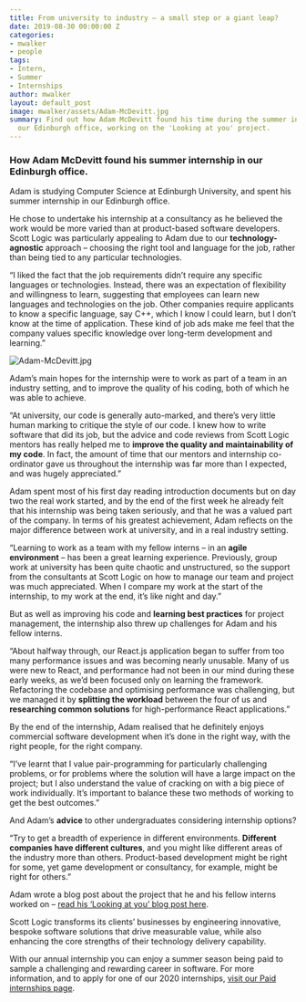 ```yaml
---
title: From university to industry – a small step or a giant leap?
date: 2019-08-30 00:00:00 Z
categories:
- mwalker
- people
tags:
- Intern,
- Summer
- Internships
author: mwalker
layout: default_post
image: mwalker/assets/Adam-McDevitt.jpg
summary: Find out how Adam McDevitt found his time during the summer internship in
  our Edinburgh office, working on the 'Looking at you' project.
---
```


### How Adam McDevitt found his summer internship in our Edinburgh office.

Adam is studying Computer Science at Edinburgh University, and spent his summer internship in our Edinburgh office.

He chose to undertake his internship at a consultancy as he believed the work would be more varied than at product-based software developers. Scott Logic was particularly appealing to Adam due to our **technology-agnostic** approach – choosing the right tool and language for the job, rather than being tied to any particular technologies.

“I liked the fact that the job requirements didn’t require any specific languages or technologies. Instead, there was an expectation of flexibility and willingness to learn, suggesting that employees can learn new languages and technologies on the job. Other companies require applicants to know a specific language, say C++, which I know I could learn, but I don’t know at the time of application. These kind of job ads make me feel that the company values specific knowledge over long-term development and learning.”

![Adam-McDevitt.jpg]({{site.baseurl}}/mwalker/assets/Adam-McDevitt.jpg)

Adam’s main hopes for the internship were to work as part of a team in an industry setting, and to improve the quality of his coding, both of which he was able to achieve.

“At university, our code is generally auto-marked, and there’s very little human marking to critique the style of our code. I knew how to write software that did its job, but the advice and code reviews from Scott Logic mentors has really helped me to **improve the quality and maintainability of my code**. In fact, the amount of time that our mentors and internship co-ordinator gave us throughout the internship was far more than I expected, and was hugely appreciated.”

Adam spent most of his first day reading introduction documents but on day two the real work started, and by the end of the first week he already felt that his internship was being taken seriously, and that he was a valued part of the company. In terms of his greatest achievement, Adam reflects on the major difference between work at university, and in a real industry setting. 

“Learning to work as a team with my fellow interns – in an **agile environment** – has been a great learning experience. Previously, group work at university has been quite chaotic and unstructured, so the support from the consultants at Scott Logic on how to manage our team and project was much appreciated. When I compare my work at the start of the internship, to my work at the end, it’s like night and day.”

But as well as improving his code and **learning best practices** for project management, the internship also threw up challenges for Adam and his fellow interns.

“About halfway through, our React.js application began to suffer from too many performance issues and was becoming nearly unusable. Many of us were new to React, and performance had not been in our mind during these early weeks, as we’d been focused only on learning the framework. Refactoring the codebase and optimising performance was challenging, but we managed it by **splitting the workload** between the four of us and **researching common solutions** for high-performance React applications.”

By the end of the internship, Adam realised that he definitely enjoys commercial software development when it’s done in the right way, with the right people, for the right company.

“I’ve learnt that I value pair-programming for particularly challenging problems, or for problems where the solution will have a large impact on the project; but I also understand the value of cracking on with a big piece of work individually. It’s important to balance these two methods of working to get the best outcomes.”

And Adam’s **advice** to other undergraduates considering internship options? 

“Try to get a breadth of experience in different environments. **Different companies have different cultures**, and you might like different areas of the industry more than others. Product-based development might be right for some, yet game development or consultancy, for example, might be right for others.”

Adam wrote a blog post about the project that he and his fellow interns worked on – [read his ‘Looking at you’ blog post here](https://blog.scottlogic.com/2019/08/19/LookingAtYou.html).

Scott Logic transforms its clients’ businesses by engineering innovative, bespoke software solutions that drive measurable value, while also enhancing the core strengths of their technology delivery capability. 

With our annual internship you can enjoy a summer season being paid to sample a challenging and rewarding career in software. For more information, and to apply for one of our 2020 internships, [visit our Paid internships page](https://www.scottlogic.com/careers/paid-interns/).